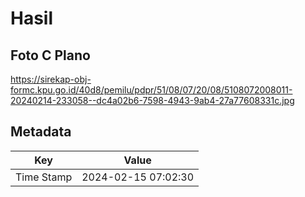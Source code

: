 # Hasil

## Foto C Plano

https://sirekap-obj-formc.kpu.go.id/40d8/pemilu/pdpr/51/08/07/20/08/5108072008011-20240214-233058--dc4a02b6-7598-4943-9ab4-27a77608331c.jpg


## Metadata

| Key        | Value               |
| ---------- | ------------------- |
| Time Stamp | 2024-02-15 07:02:30 |



